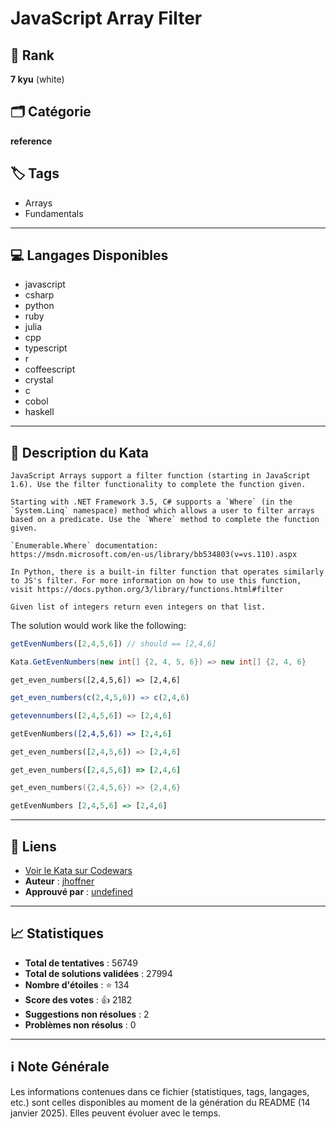 # JavaScript Array Filter

## 🏅 Rank
**7 kyu** (white)

## 🗂️ Catégorie
**reference**

## 🏷️ Tags
- Arrays
- Fundamentals

---

## 💻 Langages Disponibles
- javascript
- csharp
- python
- ruby
- julia
- cpp
- typescript
- r
- coffeescript
- crystal
- c
- cobol
- haskell

---

## 📜 Description du Kata

```if:javascript
JavaScript Arrays support a filter function (starting in JavaScript 1.6). Use the filter functionality to complete the function given. 
```
```if:csharp
Starting with .NET Framework 3.5, C# supports a `Where` (in the `System.Linq` namespace) method which allows a user to filter arrays based on a predicate. Use the `Where` method to complete the function given.

`Enumerable.Where` documentation:
https://msdn.microsoft.com/en-us/library/bb534803(v=vs.110).aspx
```

```if:python
In Python, there is a built-in filter function that operates similarly to JS's filter. For more information on how to use this function, visit https://docs.python.org/3/library/functions.html#filter
```

```if:haskell
Given list of integers return even integers on that list.
```
The solution would work like the following:
```javascript
getEvenNumbers([2,4,5,6]) // should == [2,4,6]
```

```csharp
Kata.GetEvenNumbers(new int[] {2, 4, 5, 6}) => new int[] {2, 4, 6}
```

```crystal
get_even_numbers([2,4,5,6]) => [2,4,6]
```

```r
get_even_numbers(c(2,4,5,6)) => c(2,4,6)
```

```julia
getevennumbers([2,4,5,6]) => [2,4,6]
```

```coffeescript
getEvenNumbers([2,4,5,6]) => [2,4,6]
```

```python
get_even_numbers([2,4,5,6]) => [2,4,6]
```

```ruby
get_even_numbers([2,4,5,6]) => [2,4,6]
```

```cpp
get_even_numbers({2,4,5,6}) => {2,4,6}
```

```haskell
getEvenNumbers [2,4,5,6] => [2,4,6]
```

---

## 🔗 Liens
- [Voir le Kata sur Codewars](https://www.codewars.com/kata/514a6336889283a3d2000001)
- **Auteur** : [jhoffner](https://www.codewars.com/users/jhoffner)
- **Approuvé par** : [undefined](undefined)

---

## 📈 Statistiques
- **Total de tentatives** : 56749
- **Total de solutions validées** : 27994
- **Nombre d'étoiles** : ⭐ 134
- **Score des votes** : 👍 2182
- **Suggestions non résolues** : 2
- **Problèmes non résolus** : 0

---

## ℹ️ Note Générale
Les informations contenues dans ce fichier (statistiques, tags, langages, etc.) sont celles disponibles au moment de la génération du README (14 janvier 2025). Elles peuvent évoluer avec le temps.
